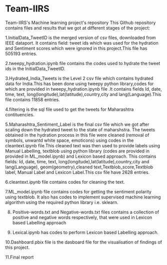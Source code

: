 # Team-IIRS
Team-IIRS's Machine learning project's repository
This Github repository contains files and results that we got at different stages of the project:

1.InitialData_TweetID is the merged version of csv files, downloaded from IEEE dataport. It contains field: tweet ids which was used for the hydration and Sentiment scores which were ignored in this project.This file has 505193 entries. 

2.tweepy_hydration.ipynb file contains the codes used to hydrate the tweet ids in the InitialData_TweetID. 

3.Hydrated_India_Tweets is the Level 2 csv file which contains hydrated data for India.This has been done using tweepy python library,codes for which are provided in tweepy_hydration.ipynb file .It contains fields Id, date, time, text, long(longitude),lat(latitude),country,city and lang(Language).This file contains 11858 entries. 

4.filtering is the sql file used to get the tweets for Maharashtra contituencies.

5.Maharashtra_Sentiment_Label is the final csv file which we got after scaling down the hydrated tweet to the state of maharshstra. The tweets obtained in the hydration process in this file were cleaned (removal of symbols, unwantd white space, emoticons) using codes in the cleantext.ipynb file.This cleaned text was then used to provide labels using Manual Labelling, textblob using python library (codes are provided in provided in ML_model.ipynb) and Lexicon based approach. This contains fields: Id, date, time, text, long(longitude),lat(latitude),country,city and lang(Language), geom(geometry),cleaned text,Textblob_score,Textblob label, Manual Label and Lexicon Label.This csv file have 2628 entries.

6.cleantext.ipynb file contains codes for cleaning the text.

7.ML_model.ipynb file contains codes for getting the sentiment polarity using textblob. It also has codes to implement supervised machine learning algorithm using the required python library i.e. sklearn.

8. Positive-words.txt and Negative-words.txt files contains a collection of positive and negative words respectively, that were used in Lexicon based Labelling approach

9. Lexical.ipynb has codes to perform Lexicon based Labelling approach.

10.Dashboard.pbix file is the dasboard file for the visualisation of findings of this project.

11.Final report 
